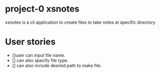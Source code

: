 # project-0 xsnotes
xsnotes is a cli application to create files to take notes at specific directory

# User stories

- []user can input file name.
- [] can also specify file type.
- [] can also include desired path to make file.

